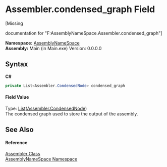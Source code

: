 # Assembler.condensed_graph Field
 

\[Missing <summary> documentation for "F:AssemblyNameSpace.Assembler.condensed_graph"\]

**Namespace:**&nbsp;<a href="6bcc80ef-5cfd-db5f-1eb2-7297d1c16397">AssemblyNameSpace</a><br />**Assembly:**&nbsp;Main (in Main.exe) Version: 0.0.0.0

## Syntax

**C#**<br />
``` C#
private List<Assembler.CondensedNode> condensed_graph
```


#### Field Value
Type: <a href="http://msdn2.microsoft.com/en-us/library/6sh2ey19" target="_blank">List</a>(<a href="ee7b8d32-cc33-4919-d5e1-f783e24e2ca2">Assembler.CondensedNode</a>)<br />The condensed graph used to store the output of the assembly.

## See Also


#### Reference
<a href="ff4e346f-08ba-ff2f-52cf-831920161b16">Assembler Class</a><br /><a href="6bcc80ef-5cfd-db5f-1eb2-7297d1c16397">AssemblyNameSpace Namespace</a><br />